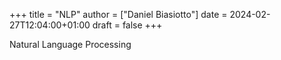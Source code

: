 +++
title = "NLP"
author = ["Daniel Biasiotto"]
date = 2024-02-27T12:04:00+01:00
draft = false
+++

Natural Language Processing
